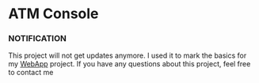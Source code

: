 <h1>ATM Console</h1>

<h3>NOTIFICATION</h3>

This project will not get updates anymore. I used it to mark the basics for my <a href="https://github.com/ItIzYe/WebApp">WebApp</a>
project. If you have any questions about this project, feel free to contact me
